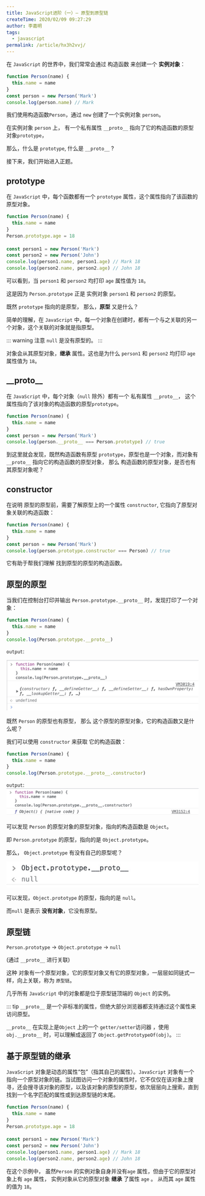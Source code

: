 ```yaml
---
title: JavaScript进阶（一）— 原型到原型链
createTime: 2020/02/09 09:27:29
author: 李嘉明
tags:
  - javascript
permalink: /article/hx3h2vvj/
---
```


在 `JavaScript` 的世界中，我们常常会通过 构造函数 来创建一个 **实例对象**：

```js
function Person(name) {
  this.name = name
}
const person = new Person('Mark')
console.log(person.name) // Mark
```

我们使用构造函数`Person`，通过 `new` 创建了一个实例对象 `person`。

在实例对象 `person` 上， 有一个私有属性 `__proto__` 指向了它的构造函数的原型对象`prototype`，

那么，什么是 `prototype`, 什么是 `__proto__` ?

接下来，我们开始进入正题。

## prototype

在 `JavaScript` 中，每个函数都有一个 `prototype` 属性，这个属性指向了该函数的原型对象。

```js
function Person(name) {
  this.name = name
}
Person.prototype.age = 18

const person1 = new Person('Mark')
const person2 = new Person('John')
console.log(person1.name, person1.age) // Mark 18
console.log(person2.name, person2.age) // John 18
```

可以看到，当 `person1` 和 `person2` 均打印 `age` 属性值为 `18`。

这是因为 `Person.prototype` 正是 实例对象 `person1` 和 `person2` 的原型。

既然 `prototype` 指向的是原型， 那么，**原型** 又是什么？

简单的理解，在 `JavaScript` 中，每一个对象在创建时，都有一个与之关联的另一个对象，这个关联的对象就是指原型。

::: warning 注意
`null` 是没有原型的。
:::

对象会从其原型对象，**继承** 属性。这也是为什么 `person1` 和 `person2` 均打印 `age` 属性值为 `18`。

## \_\_proto\_\_

在 `JavaScript` 中，每个对象（`null` 除外）都有一个 私有属性 `__proto__`，
这个属性指向了该对象的构造函数的原型`prototype`。

```js
function Person(name) {
  this.name = name
}
const person = new Person('Mark')
console.log(person.__proto__ === Person.prototype) // true
```

到这里就会发现，既然构造函数有原型 `prototype`，原型也是一个对象，而对象有 `__proto__` 指向它的构造函数的原型对象，
那么 构造函数的原型对象，是否也有其原型对象呢？

## constructor

在说明 原型的原型前，需要了解原型上的一个属性 `constructor`, 它指向了原型对象关联的构造函数：

```js
function Person(name) {
  this.name = name
}
const person = new Person('Mark')
console.log(person.prototype.constructor === Person) // true
```

它有助于帮我们理解 找到原型的原型的构造函数。

## 原型的原型

当我们在控制台打印并输出 `Person.prototype.__proto__` 时，发现打印了一个对象：

```js
function Person(name) {
  this.name = name
}
console.log(Person.prototype.__proto__)
```

`output`:

![Person.prototype.**proto**](/images/js-prototype-1.png)

既然 `Person` 的原型也有原型， 那么 这个原型的原型对象，它的构造函数又是什么呢？

我们可以使用 `constructor` 来获取 它的构造函数：

```js
function Person(name) {
  this.name = name
}
console.log(Person.prototype.__proto__.constructor)
```

`output`:
![Person.prototype.**proto**.constructor](/images/js-prototype-2.png)

可以发现 `Person` 的原型对象的原型对象，指向的构造函数是 `Object`。

即 `Person.prototype` 的原型，指向的是 `Object.prototype`。

那么， `Object.prototype` 有没有自己的原型呢？

![Object.prototype.**proto**](/images/js-prototype-3.png)

可以发现，`Object.prototype` 的原型，指向的是 `null`。

而`null` 是表示 **没有对象**，它没有原型。

## 原型链

`Person.prototype` -> `Object.prototype` -> `null`

(通过 `__proto__` 进行关联)

这种 对象有一个原型对象，它的原型对象又有它的原型对象，一层层如同链式一样，向上关联，称为 `原型链`。

几乎所有 `JavaScript` 中的对象都是位于原型链顶端的 `Object` 的实例。

::: tip
`__proto__` 是一个非标准的属性，但绝大部分浏览器都支持通过这个属性来访问原型。

`__proto__` 在实现上是`Object` 上的一个 `getter/setter`访问器 ，使用 `obj.__proto__` 时，可以理解成返回了 `Object.getPrototypeOf(obj)`。
:::

## 基于原型链的继承

`JavaScript` 对象是动态的属性“包”（指其自己的属性）。`JavaScript` 对象有一个指向一个原型对象的链。当试图访问一个对象的属性时，它不仅仅在该对象上搜寻，还会搜寻该对象的原型，以及该对象的原型的原型，依次层层向上搜索，直到找到一个名字匹配的属性或到达原型链的末尾。

```js
function Person(name) {
  this.name = name
}
Person.prototype.age = 18

const person1 = new Person('Mark')
const person2 = new Person('John')
console.log(person1.name, person1.age) // Mark 18
console.log(person2.name, person2.age) // John 18
```

在这个示例中， 虽然`Person` 的实例对象自身并没有`age` 属性，但由于它的原型对象上有 `age` 属性，
实例对象从它的原型对象 **继承** 了属性 `age` 。 从而其 `age` 属性的值为 `18`。
